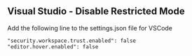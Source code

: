 Visual Studio - Disable Restricted Mode
----------

Add the following line to the settings.json file for VSCode

```
"security.workspace.trust.enabled": false
"editor.hover.enabled": false
```